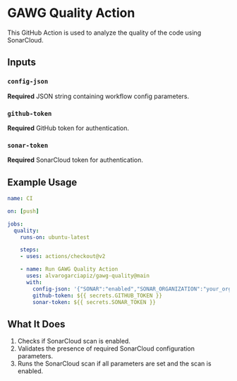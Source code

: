 # GAWG Quality Action

This GitHub Action is used to analyze the quality of the code using SonarCloud.

## Inputs

### `config-json`

**Required** JSON string containing workflow config parameters.

### `github-token`

**Required** GitHub token for authentication.

### `sonar-token`

**Required** SonarCloud token for authentication.

## Example Usage

```yaml
name: CI

on: [push]

jobs:
  quality:
    runs-on: ubuntu-latest

    steps:
    - uses: actions/checkout@v2

    - name: Run GAWG Quality Action
      uses: alvarogarciapiz/gawg-quality@main
      with:
        config-json: '{"SONAR":"enabled","SONAR_ORGANIZATION":"your_organization","SONAR_PROJECTKEY":"your_project_key","SONAR_PROJECTBASEDIR":"./","SONAR_EXTRA_ARGS":""}'
        github-token: ${{ secrets.GITHUB_TOKEN }}
        sonar-token: ${{ secrets.SONAR_TOKEN }}
````
## What It Does
1. Checks if SonarCloud scan is enabled.
2. Validates the presence of required SonarCloud configuration parameters.
3. Runs the SonarCloud scan if all parameters are set and the scan is enabled.

